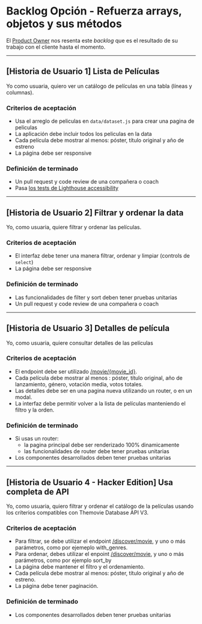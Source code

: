 
# Backlog Opción - Refuerza arrays, objetos y sus métodos

El [Product Owner](https://www.youtube.com/watch?v=r2hU7MVIzxs&t=202s) nos
resenta este _backlog_ que es el resultado de su trabajo con el cliente hasta el
momento.

---

## [Historia de Usuario 1] Lista de Películas

Yo como usuaria, quiero ver un catálogo de películas en una tabla (líneas y
columnas).

### Criterios de aceptación

- Usa el arreglo de peliculas en `data/dataset.js` para crear una pagina de peliculas
- La aplicación debe incluir todos los peliculas en la data
- Cada película debe mostrar al menos: póster, título original y año de estreno
- La página debe ser responsive

### Definición de terminado

- Un pull request y code review de una compañera o coach
- Pasa [los tests de Lighthouse accessibility](https://web.dev/learn/accessibility/test-automated)

---

## [Historia de Usuario 2] Filtrar y ordenar la data

Yo, como usuaria, quiere filtrar y ordenar las películas.

### Criterios de aceptación

- El interfaz debe tener una manera filtrar, ordenar y limpiar (controls de `select`)
- La página debe ser responsive

### Definición de terminado

- Las funcionalidades de filter y sort deben tener pruebas unitarias
- Un pull request y code review de una compañera o coach

---

## [Historia de Usuario 3] Detalles de película

Yo, como usuaria, quiere consultar detalles de las películas

### Criterios de aceptación

- El endpoint debe ser utilizado [/movie/{movie_id}](https://developer.themoviedb.org/reference/movie-details).
- Cada película debe mostrar al menos : póster, título original, año de
lanzamiento, género, votación media, votos totales.
- Las detalles debe ser en una pagina nueva utilizando un router, o en un modal.
- La interfaz debe permitir volver a la lista de películas manteniendo el filtro
y la orden.

### Definición de terminado

- Si usas un router:
  - la pagina principal debe ser renderizado 100% dinamicamente
  - las funcionalidades de router debe tener pruebas unitarias
- Los componentes desarrollados deben tener pruebas unitarias

---

## [Historia de Usuario 4 - Hacker Edition] Usa completa de API

Yo, como usuaria, quiero filtrar y ordenar el catálogo de la películas usando los
críterios compatibles con Themovie Database API V3.

### Criterios de aceptación

- Para filtrar, se debe utilizar el endpoint [/discover/movie](https://developer.themoviedb.org/reference/discover-movie),
y uno o más parámetros, como por ejemeplo with_genres.
- Para ordenar, debes utilizar el enpoint [/discover/movie](https://developer.themoviedb.org/reference/discover-movie),
y uno o más parámetros, como por ejemplo sort_by
- La página debe mantener el filtro y el ordenamiento.
- Cada película debe mostrar al menos: póster, título original y año de estreno.
- La página debe tener paginación.

### Definición de terminado

- Los componentes desarrollados deben tener pruebas unitarias

